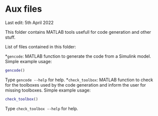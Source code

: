 # Aux files

Last edit: 5th April 2022

This folder contains MATLAB tools usefull for code generation and other stuff.

List of files contained in this folder:

*`gencode`: MATLAB function to generate the code from a Simulink model. Simple example usage:

  ```MATLAB
  gencode()
  ```

  Type `gencode --help` for help.
*`check_toolbox`: MATLAB function to check for the toolboxes used by the code generation and inform the user for missing toolboxes. Simple example usage:

  ```MATLAB
  check_toolbox()
  ```

  Type `check_toolbox --help` for help.
